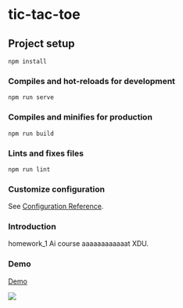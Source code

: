 # tic-tac-toe

## Project setup

```
npm install
```

### Compiles and hot-reloads for development

```
npm run serve
```

### Compiles and minifies for production

```
npm run build
```

### Lints and fixes files

```
npm run lint
```

### Customize configuration

See [Configuration Reference](https://cli.vuejs.org/config/).



### Introduction

homework_1 Ai course aaaaaaaaaaaat XDU.



### Demo

[Demo](https://ergofly.github.io/tic-tac-toe-demo/)

![](https://gitee.com/ergofly/image-bed/raw/master/Images/2022-11-08-19:59:11_des.gif)
